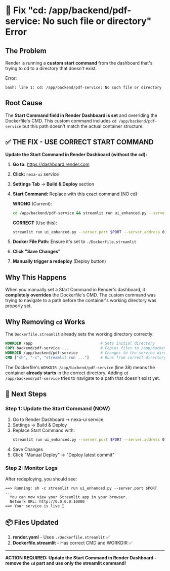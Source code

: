 # 🚨 Fix "cd: /app/backend/pdf-service: No such file or directory" Error

## The Problem
Render is running a **custom start command** from the dashboard that's trying to cd to a directory that doesn't exist.

Error:
```
bash: line 1: cd: /app/backend/pdf-service: No such file or directory
```

## Root Cause
The **Start Command field in Render Dashboard is set** and overriding the Dockerfile's CMD. This custom command includes `cd /app/backend/pdf-service` but this path doesn't match the actual container structure.

## ✅ THE FIX - USE CORRECT START COMMAND

**Update the Start Command in Render Dashboard (without the cd):**

1. **Go to:** https://dashboard.render.com
2. **Click:** `nexa-ui` service
3. **Settings Tab** → **Build & Deploy** section
4. **Start Command:** Replace with this exact command (NO cd):
   
   **WRONG** (Current):
   ```bash
   cd /app/backend/pdf-service && streamlit run ui_enhanced.py --server.port $PORT --server.address 0.0.0.0 --server.headless true --server.fileWatcherType none
   ```
   
   **CORRECT** (Use this):
   ```bash
   streamlit run ui_enhanced.py --server.port $PORT --server.address 0.0.0.0 --server.headless true --server.fileWatcherType none --server.runOnSave false
   ```

5. **Docker File Path:** Ensure it's set to `./Dockerfile.streamlit`
6. **Click "Save Changes"**
7. **Manually trigger a redeploy** (Deploy button)

## Why This Happens

When you manually set a Start Command in Render's dashboard, it **completely overrides** the Dockerfile's CMD. The custom command was trying to navigate to a path before the container's working directory was properly set.

## Why Removing `cd` Works

The `Dockerfile.streamlit` already sets the working directory correctly:

```dockerfile
WORKDIR /app                              # Sets initial directory
COPY backend/pdf-service ...              # Copies files to /app/backend/pdf-service
WORKDIR /app/backend/pdf-service          # Changes to the service directory
CMD ["sh", "-c", "streamlit run ..."]     # Runs from correct directory
```

The Dockerfile's `WORKDIR /app/backend/pdf-service` (line 38) means the container **already starts** in the correct directory. Adding `cd /app/backend/pdf-service` tries to navigate to a path that doesn't exist yet.

## 🚀 Next Steps

### Step 1: Update the Start Command (NOW)
1. Go to Render Dashboard → nexa-ui service
2. Settings → Build & Deploy
3. Replace Start Command with:
   ```bash
   streamlit run ui_enhanced.py --server.port $PORT --server.address 0.0.0.0 --server.headless true --server.fileWatcherType none --server.runOnSave false
   ```
4. Save Changes
5. Click "Manual Deploy" → "Deploy latest commit"

### Step 2: Monitor Logs
After redeploying, you should see:
```
==> Running: sh -c streamlit run ui_enhanced.py --server.port $PORT ...
  You can now view your Streamlit app in your browser.
  Network URL: http://0.0.0.0:10000
==> Your service is live 🎉
```

## 📦 Files Updated

1. **render.yaml** - Uses `./Dockerfile.streamlit` ✅
2. **Dockerfile.streamlit** - Has correct CMD and WORKDIR ✅

---

**ACTION REQUIRED: Update the Start Command in Render Dashboard - remove the `cd` part and use only the streamlit command!**
